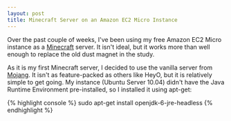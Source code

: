 ```yaml
---
layout: post
title: Minecraft Server on an Amazon EC2 Micro Instance
---
```


Over the past couple of weeks, I've been using my free Amazon EC2 Micro instance as a [Minecraft](http://www.minecraft.net) server. It isn't ideal, but it works more than well enough to replace the old dust magnet in the study.

As it is my first Minecraft server, I decided to use the vanilla server from [Mojang](http://www.minecraft.net/download.jsp). It isn't as feature-packed as others like HeyO, but it is relatively simple to get going. My instance (Ubuntu Server 10.04) didn't have the Java Runtime Environment pre-installed, so I installed it using apt-get:

{% highlight console %}
sudo apt-get install openjdk-6-jre-headless
{% endhighlight %}
